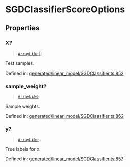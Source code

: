 # SGDClassifierScoreOptions

## Properties

### X?

> [`ArrayLike`](../types/ArrayLike.md)[]

Test samples.

Defined in:  [generated/linear\_model/SGDClassifier.ts:852](https://github.com/transitive-bullshit/scikit-learn-ts/blob/b59c1ff/packages/sklearn/src/generated/linear_model/SGDClassifier.ts#L852)

### sample\_weight?

> [`ArrayLike`](../types/ArrayLike.md)

Sample weights.

Defined in:  [generated/linear\_model/SGDClassifier.ts:862](https://github.com/transitive-bullshit/scikit-learn-ts/blob/b59c1ff/packages/sklearn/src/generated/linear_model/SGDClassifier.ts#L862)

### y?

> [`ArrayLike`](../types/ArrayLike.md)

True labels for `X`.

Defined in:  [generated/linear\_model/SGDClassifier.ts:857](https://github.com/transitive-bullshit/scikit-learn-ts/blob/b59c1ff/packages/sklearn/src/generated/linear_model/SGDClassifier.ts#L857)
